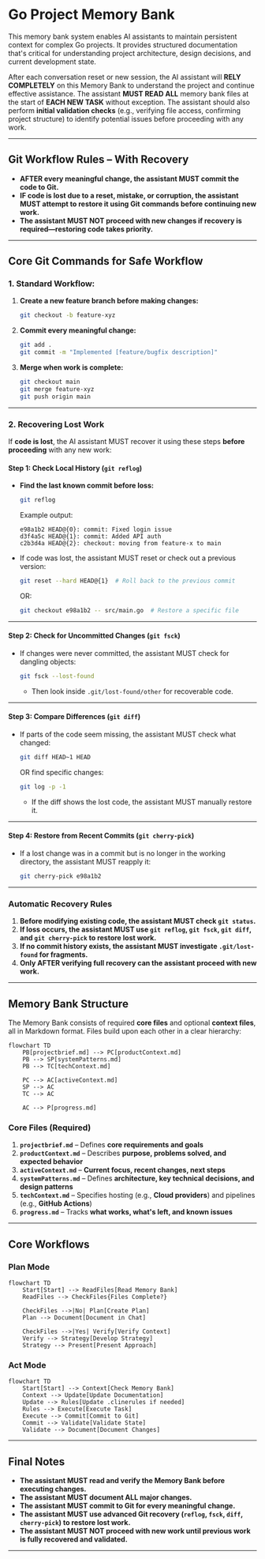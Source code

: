 # Go Project Memory Bank

This memory bank system enables AI assistants to maintain persistent context for complex Go projects. It provides structured documentation that's critical for understanding project architecture, design decisions, and current development state.

After each conversation reset or new session, the AI assistant will **RELY COMPLETELY** on this Memory Bank to understand the project and continue effective assistance. The assistant **MUST READ ALL** memory bank files at the start of **EACH NEW TASK** without exception. The assistant should also perform **initial validation checks** (e.g., verifying file access, confirming project structure) to identify potential issues before proceeding with any work.

---

## **Git Workflow Rules – With Recovery**
- **AFTER every meaningful change, the assistant MUST commit the code to Git.**
- **IF code is lost due to a reset, mistake, or corruption, the assistant MUST attempt to restore it using Git commands before continuing new work.**
- **The assistant MUST NOT proceed with new changes if recovery is required—restoring code takes priority.**

---

## **Core Git Commands for Safe Workflow**

### **1. Standard Workflow:**
1. **Create a new feature branch before making changes:**
   ```bash
   git checkout -b feature-xyz
   ```
2. **Commit every meaningful change:**
   ```bash
   git add .
   git commit -m "Implemented [feature/bugfix description]"
   ```
3. **Merge when work is complete:**
   ```bash
   git checkout main
   git merge feature-xyz
   git push origin main
   ```

---

### **2. Recovering Lost Work**

If **code is lost**, the AI assistant MUST recover it using these steps **before proceeding** with any new work:

#### **Step 1: Check Local History (`git reflog`)**
- **Find the last known commit before loss:**
   ```bash
   git reflog
   ```
   Example output:
   ```
   e98a1b2 HEAD@{0}: commit: Fixed login issue
   d3f4a5c HEAD@{1}: commit: Added API auth
   c2b3d4a HEAD@{2}: checkout: moving from feature-x to main
   ```
- If code was lost, the assistant MUST reset or check out a previous version:
   ```bash
   git reset --hard HEAD@{1}  # Roll back to the previous commit
   ```
   OR:
   ```bash
   git checkout e98a1b2 -- src/main.go  # Restore a specific file
   ```

---

#### **Step 2: Check for Uncommitted Changes (`git fsck`)**
- If changes were never committed, the assistant MUST check for dangling objects:
   ```bash
   git fsck --lost-found
   ```
   - Then look inside `.git/lost-found/other` for recoverable code.

---

#### **Step 3: Compare Differences (`git diff`)**
- If parts of the code seem missing, the assistant MUST check what changed:
   ```bash
   git diff HEAD~1 HEAD
   ```
   OR find specific changes:
   ```bash
   git log -p -1
   ```
   - If the diff shows the lost code, the assistant MUST manually restore it.

---

#### **Step 4: Restore from Recent Commits (`git cherry-pick`)**
- If a lost change was in a commit but is no longer in the working directory, the assistant MUST reapply it:
   ```bash
   git cherry-pick e98a1b2
   ```

---

### **Automatic Recovery Rules**
1. **Before modifying existing code, the assistant MUST check `git status`.**
2. **If loss occurs, the assistant MUST use `git reflog`, `git fsck`, `git diff`, and `git cherry-pick` to restore lost work.**
3. **If no commit history exists, the assistant MUST investigate `.git/lost-found` for fragments.**
4. **Only AFTER verifying full recovery can the assistant proceed with new work.**

---

## **Memory Bank Structure**

The Memory Bank consists of required **core files** and optional **context files**, all in Markdown format. Files build upon each other in a clear hierarchy:

```mermaid
flowchart TD
    PB[projectbrief.md] --> PC[productContext.md]
    PB --> SP[systemPatterns.md]
    PB --> TC[techContext.md]
    
    PC --> AC[activeContext.md]
    SP --> AC
    TC --> AC
    
    AC --> P[progress.md]
```

### **Core Files (Required)**
1. **`projectbrief.md`** – Defines **core requirements and goals**  
2. **`productContext.md`** – Describes **purpose, problems solved, and expected behavior**  
3. **`activeContext.md`** – **Current focus, recent changes, next steps**  
4. **`systemPatterns.md`** – Defines **architecture, key technical decisions, and design patterns**  
5. **`techContext.md`** – Specifies hosting (e.g., **Cloud providers**) and pipelines (e.g., **GitHub Actions**)  
6. **`progress.md`** – Tracks **what works, what's left, and known issues**  

---

## **Core Workflows**

### **Plan Mode**
```mermaid
flowchart TD
    Start[Start] --> ReadFiles[Read Memory Bank]
    ReadFiles --> CheckFiles{Files Complete?}
    
    CheckFiles -->|No| Plan[Create Plan]
    Plan --> Document[Document in Chat]
    
    CheckFiles -->|Yes| Verify[Verify Context]
    Verify --> Strategy[Develop Strategy]
    Strategy --> Present[Present Approach]
```

### **Act Mode**
```mermaid
flowchart TD
    Start[Start] --> Context[Check Memory Bank]
    Context --> Update[Update Documentation]
    Update --> Rules[Update .clinerules if needed]
    Rules --> Execute[Execute Task]
    Execute --> Commit[Commit to Git]
    Commit --> Validate[Validate State]
    Validate --> Document[Document Changes]
```

---

## **Final Notes**
- **The assistant MUST read and verify the Memory Bank before executing changes.**
- **The assistant MUST document ALL major changes.**
- **The assistant MUST commit to Git for every meaningful change.**
- **The assistant MUST use advanced Git recovery (`reflog`, `fsck`, `diff`, `cherry-pick`) to restore lost work.**
- **The assistant MUST NOT proceed with new work until previous work is fully recovered and validated.**

---
